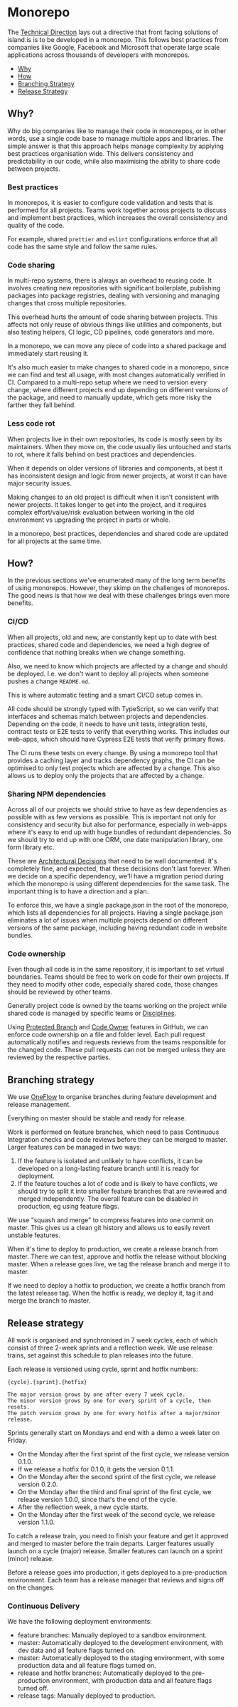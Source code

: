 # Monorepo

The [Technical Direction] lays out a directive that front facing solutions of island.is is to be developed in a monorepo. This follows best practices from companies like Google, Facebook and Microsoft that operate large scale applications across thousands of developers with monorepos.

- [Why](#why)
- [How](#how)
- [Branching Strategy](#branching-strategy)
- [Release Strategy](#release-strategy)

## Why?

Why do big companies like to manage their code in monorepos, or in other words, use a single code base to manage multiple apps and libraries. The simple answer is that this approach helps manage complexity by applying best practices organisation wide. This delivers consistency and predictability in our code, while also maximising the ability to share code between projects.

### Best practices

In monorepos, it is easier to configure code validation and tests that is performed for all projects. Teams work together across projects to discuss and implement best practices, which increases the overall consistency and quality of the code.

For example, shared `prettier` and `eslint` configurations enforce that all code has the same style and follow the same rules.

### Code sharing

In multi-repo systems, there is always an overhead to reusing code. It involves creating new repositories with significant boilerplate, publishing packages into package registries, dealing with versioning and managing changes that cross multiple repositories.

This overhead hurts the amount of code sharing between projects. This affects not only reuse of obvious things like utilities and components, but also testing helpers, CI logic, CD pipelines, code generators and more.

In a monorepo, we can move any piece of code into a shared package and immediately start reusing it.

It's also much easier to make changes to shared code in a monorepo, since we can find and test all usage, with most changes automatically verified in CI. Compared to a multi-repo setup where we need to version every change, where different projects end up depending on different versions of the package, and need to manually update, which gets more risky the farther they fall behind.

### Less code rot

When projects live in their own repositories, its code is mostly seen by its maintainers. When they move on, the code usually lies untouched and starts to rot, where it falls behind on best practices and dependencies.

When it depends on older versions of libraries and components, at best it has inconsistent design and logic from newer projects, at worst it can have major security issues.

Making changes to an old project is difficult when it isn't consistent with newer projects. It takes longer to get into the project, and it requires complex effort/value/risk evaluation between working in the old environment vs upgrading the project in parts or whole.

In a monorepo, best practices, dependencies and shared code are updated for all projects at the same time.

## How?

In the previous sections we've enumerated many of the long term benefits of using monorepos. However, they skimp on the challenges of monorepos. The good news is that how we deal with these challenges brings even more benefits.

### CI/CD

When all projects, old and new, are constantly kept up to date with best practices, shared code and dependencies, we need a high degree of confidence that nothing breaks when we change something.

Also, we need to know which projects are affected by a change and should be deployed. I.e. we don't want to deploy all projects when someone pushes a change `README.md`.

This is where automatic testing and a smart CI/CD setup comes in.

All code should be strongly typed with TypeScript, so we can verify that interfaces and schemas match between projects and dependencies. Depending on the code, it needs to have unit tests, integration tests, contract tests or E2E tests to verify that everything works. This includes our web-apps, which should have Cypress E2E tests that verify primary flows.

The CI runs these tests on every change. By using a monorepo tool that provides a caching layer and tracks dependency graphs, the CI can be optimised to only test projects which are affected by a change. This also allows us to deploy only the projects that are affected by a change.

### Sharing NPM dependencies

Across all of our projects we should strive to have as few dependencies as possible with as few versions as possible. This is important not only for consistency and security but also for performance, especially in web-apps where it's easy to end up with huge bundles of redundant dependencies. So we should try to end up with one ORM, one date manipulation library, one form library etc.

These are [Architectural Decisions] that need to be well documented. It's completely fine, and expected, that these decisions don't last forever. When we decide on a specific dependency, we'll have a migration period during which the monorepo is using different dependencies for the same task. The important thing is to have a direction and a plan.

To enforce this, we have a single package.json in the root of the monorepo, which lists all dependencies for all projects. Having a single package.json eliminates a lot of issues when multiple projects depend on different versions of the same package, including having redundant code in website bundles.

### Code ownership

Even though all code is in the same repository, it is important to set virtual boundaries. Teams should be free to work on code for their own projects. If they need to modify other code, especially shared code, those changes should be reviewed by other teams.

Generally project code is owned by the teams working on the project while shared code is managed by specific teams or [Disciplines].

Using [Protected Branch] and [Code Owner] features in GitHub, we can enforce code ownership on a file and folder level. Each pull request automatically notifies and requests reviews from the teams responsible for the changed code. These pull requests can not be merged unless they are reviewed by the respective parties.

## Branching strategy

We use [OneFlow] to organise branches during feature development and release management.

Everything on master should be stable and ready for release.

Work is performed on feature branches, which need to pass Continuous Integration checks and code reviews before they can be merged to master. Larger features can be managed in two ways:

1. If the feature is isolated and unlikely to have conflicts, it can be developed on a long-lasting feature branch until it is ready for deployment.
2. If the feature touches a lot of code and is likely to have conflicts, we should try to split it into smaller feature branches that are reviewed and merged independently. The overall feature can be disabled in production, eg using feature flags.

We use "squash and merge" to compress features into one commit on master. This gives us a clean git history and allows us to easily revert unstable features.

When it's time to deploy to production, we create a release branch from master. There we can test, approve and hotfix the release without blocking master. When a release goes live, we tag the release branch and merge it to master.

If we need to deploy a hotfix to production, we create a hotfix branch from the latest release tag. When the hotfix is ready, we deploy it, tag it and merge the branch to master. 

## Release strategy

All work is organised and synchronised in 7 week cycles, each of which consist of three 2-week sprints and a reflection week. We use release trains, set against this schedule to plan releases into the future.

Each release is versioned using cycle, sprint and hotfix numbers:

```
{cycle}.{sprint}.{hotfix}

The major version grows by one after every 7 week cycle.
The minor version grows by one for every sprint of a cycle, then resets.
The patch version grows by one for every hotfix after a major/minor release.
```

Sprints generally start on Mondays and end with a demo a week later on Friday.

* On the Monday after the first sprint of the first cycle, we release version 0.1.0.
* If we release a hotfix for 0.1.0, it gets the version 0.1.1.
* On the Monday after the second sprint of the first cycle, we release version 0.2.0.
* On the Monday after the third and final sprint of the first cycle, we release version 1.0.0, since that's the end of the cycle.
* After the reflection week, a new cycle starts.
* On the Monday after the first week of the second cycle, we release version 1.1.0.

To catch a release train, you need to finish your feature and get it approved and merged to master before the train departs. Larger features usually launch on a cycle (major) release. Smaller features can launch on a sprint (minor) release.

Before a release goes into production, it gets deployed to a pre-production environment. Each team has a release manager that reviews and signs off on the changes.

### Continuous Delivery

We have the following deployment environments:

- feature branches: Manually deployed to a sandbox environment.
- master: Automatically deployed to the development environment, with dev data and all feature flags turned on.
- master: Automatically deployed to the staging environment, with some production data and all feature flags turned on.
- release and hotfix branches: Automatically deployed to the pre-production environment, with production data and all feature flags turned off.
- release tags: Manually deployed to production.

[Technical Direction]: ./technical-direction.md
[Architectural Decisions]: ./docs/adr/index.md
[Disciplines]: ./teamwork.md#disciplines
[Protected Branch]: https://help.github.com/en/github/administering-a-repository/about-protected-branches
[Code Owner]: https://help.github.com/en/github/creating-cloning-and-archiving-repositories/about-code-owners
[OneFlow]: https://www.endoflineblog.com/oneflow-a-git-branching-model-and-workflow
